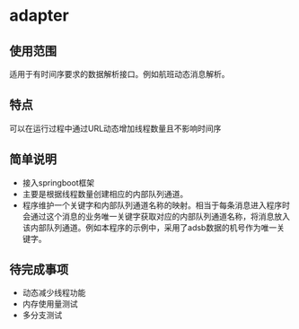 # adapter
## 使用范围
适用于有时间序要求的数据解析接口。例如航班动态消息解析。

## 特点
可以在运行过程中通过URL动态增加线程数量且不影响时间序

## 简单说明
+ 接入springboot框架
+ 主要是根据线程数量创建相应的内部队列通道。
+ 程序维护一个关键字和内部队列通道名称的映射。相当于每条消息进入程序时会通过这个消息的业务唯一关键字获取对应的内部队列通道名称，将消息放入该内部队列通道。例如本程序的示例中，采用了adsb数据的机号作为唯一关键字。

## 待完成事项
+ 动态减少线程功能
+ 内存使用量测试
+ 多分支测试
